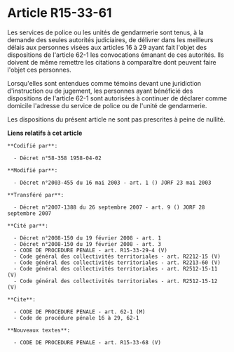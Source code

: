 # Article R15-33-61

Les services de police ou les unités de gendarmerie sont tenus, à la demande des seules autorités judiciaires, de délivrer
dans les meilleurs délais aux personnes visées aux articles 16 à 29 ayant fait l'objet des dispositions de l'article 62-1 les
convocations émanant de ces autorités. Ils doivent de même remettre les citations à comparaître dont peuvent faire l'objet
ces personnes.

Lorsqu'elles sont entendues comme témoins devant une juridiction d'instruction ou de jugement, les personnes ayant bénéficié
des dispositions de l'article 62-1 sont autorisées à continuer de déclarer comme domicile l'adresse du service de police ou
de l'unité de gendarmerie.

Les dispositions du présent article ne sont pas prescrites à peine de nullité.

**Liens relatifs à cet article**

	**Codifié par**:

	  - Décret n°58-358 1958-04-02

	**Modifié par**:

	  - Décret n°2003-455 du 16 mai 2003 - art. 1 () JORF 23 mai 2003

	**Transféré par**:

	  - Décret n°2007-1388 du 26 septembre 2007 - art. 9 () JORF 28 septembre 2007

	**Cité par**:

	  - Décret n°2008-150 du 19 février 2008 - art. 1
	  - Décret n°2008-150 du 19 février 2008 - art. 3
	  - CODE DE PROCEDURE PENALE - art. R15-33-29-4 (V)
	  - Code général des collectivités territoriales - art. R2212-15 (V)
	  - Code général des collectivités territoriales - art. R2213-60 (V)
	  - Code général des collectivités territoriales - art. R2512-15-11 (V)
	  - Code général des collectivités territoriales - art. R2512-15-12 (V)

	**Cite**:

	  - CODE DE PROCEDURE PENALE - art. 62-1 (M)
	  - Code de procédure pénale 16 à 29, 62-1

	**Nouveaux textes**:

	  - CODE DE PROCEDURE PENALE - art. R15-33-68 (V)
